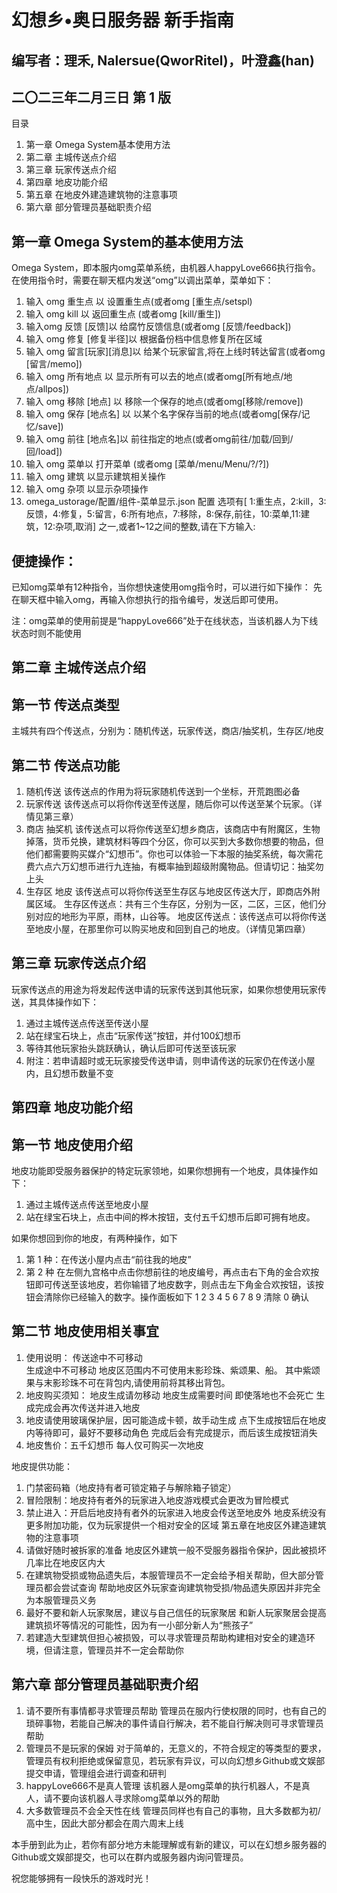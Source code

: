 # 幻想乡•奥日服务器 新手指南
## 编写者：理禾, Nalersue(QworRitel)，叶澄鑫(han)
## 二〇二三年二月三日 第 1 版

目录
1. 第一章 Omega System基本使用方法
2. 第二章 主城传送点介绍
3. 第三章 玩家传送点介绍
4. 第四章 地皮功能介绍
5. 第五章 在地皮外建造建筑物的注意事项
6. 第六章 部分管理员基础职责介绍

## 第一章  Omega System的基本使用方法
Omega System，即本服内omg菜单系统，由机器人happyLove666执行指令。
在使用指令时，需要在聊天框内发送“omg”以调出菜单，菜单如下：
1. 输入 omg 重生点 以 设置重生点(或者omg [重生点/setspl)
2. 输入 omg kill 以 返回重生点 (或者omg [kill/重生])
3. 输入omg 反馈 [反馈]以 给腐竹反馈信息(或者omg [反馈/feedback])
4. 输入 omg 修复 [修复半径]以 根据备份档中信息修复所在区域
5. 输入 omg 留言[玩家][消息]以 给某个玩家留言,将在上线时转达留言(或者omg [留言/memo])
6. 输入 omg 所有地点 以 显示所有可以去的地点(或者omg[所有地点/地点/allpos])
7. 输入 omg 移除 [地点] 以 移除一个保存的地点(或者omg[移除/remove])
8. 输入 omg 保存 [地点名] 以 以某个名字保存当前的地点(或者omg[保存/记忆/save])
9. 输入 omg 前往 [地点名]以 前往指定的地点(或者omg前往/加载/回到/回/load])
10. 输入 omg 菜单以 打开菜单 (或者omg [菜单/menu/Menu/?/?])
11. 输入 omg 建筑 以显示建筑相关操作
12. 输入 omg 杂项 以显示杂项操作
13. omega_ustorage/配置/组件-菜单显示.json 配置
选项有[ 1:重生点，2:kill，3:反馈，4:修复，5:留言，6:所有地点，7:移除，8:保存,前往，10:菜单,11:建筑，12:杂项,取消] 之一,或者1~12之间的整数,请在下方输入:

## 便捷操作：
已知omg菜单有12种指令，当你想快速使用omg指令时，可以进行如下操作：
先在聊天框中输入omg，再输入你想执行的指令编号，发送后即可使用。

注：omg菜单的使用前提是“happyLove666”处于在线状态，当该机器人为下线状态时则不能使用

## 第二章 主城传送点介绍
## 第一节 传送点类型
主城共有四个传送点，分别为：随机传送，玩家传送，商店/抽奖机，生存区/地皮
## 第二节 传送点功能
1. 随机传送 该传送点的作用为将玩家随机传送到一个坐标，开荒跑图必备
2. 玩家传送 该传送点可以将你传送至传送屋，随后你可以传送至某个玩家。（详情见第三章）
3. 商店 抽奖机 该传送点可以将你传送至幻想乡商店，该商店中有附魔区，生物掉落，货币兑换，建筑材料等四个分区，你可以买到大多数你想要的物品，但他们都需要购买媒介“幻想币”。你也可以体验一下本服的抽奖系统，每次需花费六点六万幻想币进行九连抽，有概率抽到超级附魔物品。但请切记：抽奖勿上头
4. 生存区 地皮 该传送点可以将你传送至生存区与地皮区传送大厅，即商店外附属区域。
生存区传送点：共有三个生存区，分别为一区，二区，三区，他们分别对应的地形为平原，雨林，山谷等。
地皮区传送点：该传送点可以将你传送至地皮小屋，在那里你可以购买地皮和回到自己的地皮。（详情见第四章）

## 第三章 玩家传送点介绍
玩家传送点的用途为将发起传送申请的玩家传送到其他玩家，如果你想使用玩家传送，其具体操作如下：
1. 通过主城传送点传送至传送小屋
2. 站在绿宝石块上，点击“玩家传送”按钮，并付100幻想币
3. 等待其他玩家抬头跳跃确认，确认后即可传送至该玩家
4. 附注：若申请超时或无玩家接受传送申请，则申请传送的玩家仍在传送小屋内，且幻想币数量不变
## 第四章 地皮功能介绍
## 第一节 地皮使用介绍
地皮功能即受服务器保护的特定玩家领地，如果你想拥有一个地皮，具体操作如下：
1. 通过主城传送点传送至地皮小屋
2. 站在绿宝石块上，点击中间的桦木按钮，支付五千幻想币后即可拥有地皮。

如果你想回到你的地皮，有两种操作，如下
1. 第 1 种：在传送小屋内点击“前往我的地皮”
2. 第 2 种 在左侧九宫格中点击你想前往的地皮编号，再点击右下角的金合欢按钮即可传送至该地皮，若你输错了地皮数字，则点击左下角金合欢按钮，该按钮会清除你已经输入的数字。操作面板如下
1         2         3
4        5         6
7        8         9
清除   0    确认

## 第二节 地皮使用相关事宜
1. 使用说明：
传送途中不可移动		
生成途中不可移动
地皮区范围内不可使用末影珍珠、紫颂果、船。
其中紫颂果与末影珍珠不可在背包内,请使用前将其移出背包。
2. 地皮购买须知：
地皮生成请勿移动
地皮生成需要时间
即使落地也不会死亡
生成完成会再次传送并进入地皮
3. 地皮请使用玻璃保护层，因可能造成卡顿，故手动生成
点下生成按钮后在地皮内等待即可，最好不要移动角色
完成后会有完成提示，而后该生成按钮消失
4. 地皮售价：五千幻想币
每人仅可购买一次地皮

地皮提供功能：
1. 门禁密码箱（地皮持有者可锁定箱子与解除箱子锁定）
2. 冒险限制：地皮持有者外的玩家进入地皮游戏模式会更改为冒险模式
3. 禁止进入：开启后地皮持有者外的玩家进入地皮会传送至地皮外
地皮系统没有更多附加功能，仅为玩家提供一个相对安全的区域
第五章在地皮区外建造建筑物的注意事项
1. 请做好随时被拆家的准备
地皮区外建筑一般不受服务器指令保护，因此被损坏几率比在地皮区内大
2. 在建筑物受损或物品遗失后，本服管理员不一定会给予相关帮助，但大部分管理员都会尝试查询
帮助地皮区外玩家查询建筑物受损/物品遗失原因并非完全为本服管理员义务
3. 最好不要和新人玩家聚居，建议与自己信任的玩家聚居
和新人玩家聚居会提高建筑损坏等情况的可能性，因为有一小部分新人为“熊孩子”
4. 若建造大型建筑但担心被损毁，可以寻求管理员帮助构建相对安全的建造环境，但请注意，管理员并不一定会帮助你

## 第六章 部分管理员基础职责介绍
1. 请不要所有事情都寻求管理员帮助
管理员在服内行使权限的同时，也有自己的琐碎事物，若能自己解决的事件请自行解决，若不能自行解决则可寻求管理员帮助
2. 管理员不是玩家的保姆
对于简单的，无意义的，不符合规定的等类型的要求，管理员有权利拒绝或保留意见，若玩家有异议，可以向幻想乡Github或文娱部提交申请，管理组会进行调查和研判
3. happyLove666不是真人管理
该机器人是omg菜单的执行机器人，不是真人，请不要向该机器人寻求除omg菜单以外的帮助
4. 大多数管理员不会全天性在线
管理员同样也有自己的事物，且大多数都为初/高中生，因此大部分都会在周六周末上线

本手册到此为止，若你有部分地方未能理解或有新的建议，可以在幻想乡服务器的Github或文娱部提交，也可以在群内或服务器内询问管理员。

祝您能够拥有一段快乐的游戏时光！